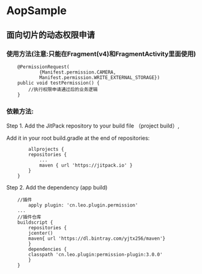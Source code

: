 # AopSample
## 面向切片的动态权限申请
### 使用方法(注意:只能在Fragment(v4)和FragmentActivity里面使用)
```
    @PermissionRequest(
            {Manifest.permission.CAMERA,
            Manifest.permission.WRITE_EXTERNAL_STORAGE})
    public void testPermission() {
        //执行权限申请通过后的业务逻辑
    }
```
### 依赖方法:
Step 1. Add the JitPack repository to your build file （project build）,

Add it in your root build.gradle at the end of repositories:
```
    	allprojects {
		repositories {
			...
			maven { url 'https://jitpack.io' }
		}
	}
```
Step 2. Add the dependency (app build)
```	
	//插件
    	apply plugin: 'cn.leo.plugin.permission'
	...
	//插件仓库
   	buildscript {
	    repositories {
		jcenter()
		maven{ url 'https://dl.bintray.com/yjtx256/maven'}
	    }
	    dependencies {
		classpath 'cn.leo.plugin:permission-plugin:3.0.0'
	    }
	}
```

